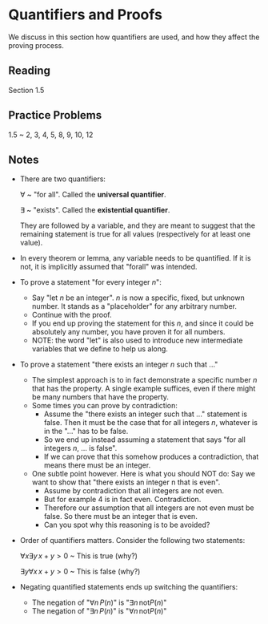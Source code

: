 # Quantifiers and Proofs

We discuss in this section how quantifiers are used, and how they affect the proving process.

## Reading

Section 1.5

## Practice Problems

1.5
  ~ 2, 3, 4, 5, 8, 9, 10, 12

## Notes

- There are two quantifiers:

    $\forall$
      ~ "for all". Called the **universal quantifier**.

    $\exists$
      ~ "exists". Called the **existential quantifier**.

    They are followed by a variable, and they are meant to suggest that the remaining statement is true for all values (respectively for at least one value).
- In every theorem or lemma, any variable needs to be quantified. If it is not, it is implicitly assumed that "forall" was intended.
- To prove a statement "for every integer $n$":
    - Say "let $n$ be an integer". $n$ is now a specific, fixed, but unknown number. It stands as a "placeholder" for any arbitrary number.
    - Continue with the proof.
    - If you end up proving the statement for this $n$, and since it could be absolutely any number, you have proven it for all numbers.
    - NOTE: the word "let" is also used to introduce new intermediate variables that we define to help us along.
- To prove a statement "there exists an integer $n$ such that ..."
    - The simplest approach is to in fact demonstrate a specific number $n$ that has the property. A single example suffices, even if there might be many numbers that have the property.
    - Some times you can prove by contradiction:
        - Assume the "there exists an integer such that ..." statement is false. Then it must be the case that for all integers $n$, whatever is in the "..." has to be false.
        - So we end up instead assuming a statement that says "for all integers $n$, ... is false".
        - If we can prove that this somehow produces a contradiction, that means there must be an integer.
    - One subtle point however. Here is what you should NOT do: Say we want to show that "there exists an integer n that is even".
        - Assume by contradiction that all integers are not even.
        - But for example 4 is in fact even. Contradiction.
        - Therefore our assumption that all integers are not even must be false. So there must be an integer that is even.
        - Can you spot why this reasoning is to be avoided?
- Order of quantifiers matters. Consider the following two statements:

    $\forall x\exists y\, x+y > 0$
      ~ This is true (why?)

    $\exists y\forall x\, x+y > 0$
      ~ This is false (why?)

- Negating quantified statements ends up switching the quantifiers:
    - The negation of "$\forall n\,P(n)$" is "$\exists n\, \text{not} P(n)$"
    - The negation of "$\exists n\,P(n)$" is "$\forall n\, \text{not} P(n)$"
